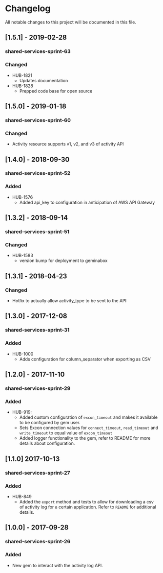 # Changelog
All notable changes to this project will be documented in this file.

## [1.5.1] - 2019-02-28
### shared-services-sprint-63
### Changed
  - HUB-1821
    - Updates documentation
  - HUB-1828
    - Prepped code base for open source

## [1.5.0] - 2019-01-18
### shared-services-sprint-60
### Changed
  - Activity resource supports v1, v2, and v3 of activity API

## [1.4.0] - 2018-09-30
### shared-services-sprint-52
### Added
  - HUB-1576
    - Added api_key to configuration in anticipation of AWS API Gateway

## [1.3.2] - 2018-09-14
### shared-services-sprint-51
### Changed
  - HUB-1583
    - version bump for deployment to geminabox

## [1.3.1] - 2018-04-23
### Changed
  - Hotfix to actually allow activity_type to be sent to the API

## [1.3.0] - 2017-12-08
### shared-services-sprint-31
### Added
  - HUB-1000
    - Adds configuration for column_separator when exporting as CSV

## [1.2.0] - 2017-11-10
### shared-services-sprint-29
### Added
  - HUB-919:
    - Added custom configuration of `excon_timeout` and makes it available to be configured by gem user.
    - Sets Excon connection values for `connect_timeout`, `read_timeout` and `write_timeout` to equal value of `excon_timeout`
    - Added logger functionality to the gem, refer to README for more details about configuration.


## [1.1.0] 2017-10-13
### shared-services-sprint-27
### Added
  - HUB-849
    - Added the `export` method and tests to allow for downloading a csv of activity log for a certain application.  Refer to `README` for additional details.

## [1.0.0] - 2017-09-28
### shared-services-sprint-26
### Added
- New gem to interact with the activity log API.
